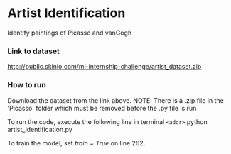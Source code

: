 # Artist Identification
Identify paintings of Picasso and vanGogh

### Link to dataset
http://public.skinio.com/ml-internship-challenge/artist_dataset.zip

### How to run
Download the dataset from the link above.
NOTE: There is a .zip file in the 'Picasso' folder which must be removed before the .py file is run

To run the code, execute the following line in terminal
`<addr>` python artist_identification.py

To train the model, set _train = True_ on line 262.

